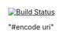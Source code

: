 [![Build Status](https://travis-ci.org/hollax/ArrayConfigWriter.svg?branch=develop)](https://travis-ci.org/hollax/ray-encode-uri)


"#encode uri" 
